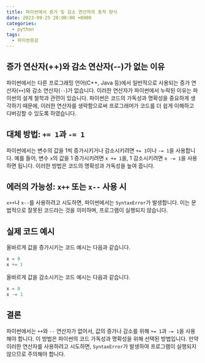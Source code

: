 ```yaml
---
title: 파이썬에서 증가 및 감소 연산자의 동작 방식
date: 2023-09-25 20:00:00 +0900
categories:
  - python
tags:
  - 파이썬증감
---
```


## 증가 연산자(++)와 감소 연산자(--)가 없는 이유

파이썬에서는 다른 프로그래밍 언어(C++, Java 등)에서 일반적으로 사용되는 증가 연산자(`++`)와 감소 연산자(`--`)가 없습니다. 이러한 연산자가 파이썬에서 누락된 이유는 파이썬의 설계 철학과 관련이 있습니다. 파이썬은 코드의 가독성과 명확성을 중요하게 생각하기 때문에, 이러한 연산자를 생략함으로써 프로그래머가 코드를 더 쉽게 이해하고 디버깅할 수 있도록 하였습니다.

## 대체 방법: `+= 1`과 `-= 1`

파이썬에서는 변수의 값을 1씩 증가시키거나 감소시키려면 `+= 1`이나 `-= 1`을 사용합니다. 예를 들어, 변수 `x`의 값을 1 증가시키려면 `x += 1`을, 1 감소시키려면 `x -= 1`을 사용하면 됩니다. 이러한 방법은 코드의 명확성과 가독성을 높여 줍니다.

## 에러의 가능성: `x++` 또는 `x--` 사용 시

`x++`나 `x--`를 사용하려고 시도하면, 파이썬에서는 `SyntaxError`가 발생합니다. 이는 문법적으로 잘못된 코드라는 것을 의미하며, 프로그램이 실행되지 않습니다.

## 실제 코드 예시

올바르게 값을 증가시키는 코드 예시는 다음과 같습니다.

```python
x = 0
x += 1
```

올바르게 값을 감소시키는 코드 예시는 다음과 같습니다.

```python
x = 0
x -= 1
```

## 결론

파이썬에서는 `++`와 `--` 연산자가 없어서, 값의 증가나 감소를 위해 `+= 1`과 `-= 1`을 사용해야 합니다. 이 방법은 파이썬의 코드 가독성과 명확성을 위해 선택된 방법입니다. 만약 이러한 연산자를 사용하려고 시도하면, `SyntaxError`가 발생하여 프로그램이 실행되지 않으므로 주의해야 합니다.